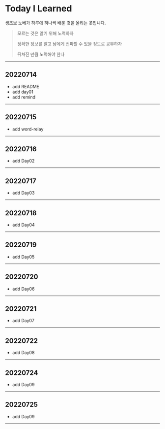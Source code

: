 # Today I Learned

생초보 노베가 하루에 하나씩 배운 것을 올리는 곳입니다.

> 모르는 것은 알기 위해 노력하자
>
> 정확한 정보를 알고 남에게 전파할 수 있을 정도로 공부하자
>
> 뒤쳐진 만큼 노력해야 한다

---

## 20220714

- add README
- add day01
- add remind

---

## 20220715

- add word-relay

---

## 20220716

- add Day02

---

## 20220717

- add Day03

---

## 20220718

- add Day04

---

## 20220719

- add Day05

---

## 20220720

- add Day06

---

## 20220721

- add Day07

---

## 20220722

- add Day08

---

## 20220724

- add Day09

---

## 20220725

- add Day09

---
